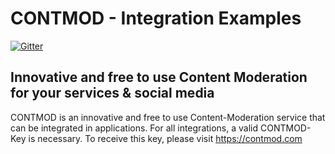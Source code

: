 # CONTMOD - Integration Examples

[![Gitter](https://badges.gitter.im/CONTMOD/community.svg)](https://gitter.im/CONTMOD/community?utm_source=badge&utm_medium=badge&utm_campaign=pr-badge)

## Innovative and free to use Content Moderation for your services & social media

CONTMOD is an innovative and free to use Content-Moderation service that can be integrated in applications.
For all integrations, a valid CONTMOD-Key is necessary. To receive this key, please visit https://contmod.com

